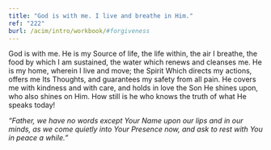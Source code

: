 ```yaml
---
title: "God is with me. I live and breathe in Him."
ref: "222"
burl: /acim/intro/workbook/#forgiveness
---
```


God is with me. He is my Source of life, the life within, the air I
breathe, the food by which I am sustained, the water which renews and
cleanses me. He is my home, wherein I live and move; the Spirit Which
directs my actions, offers me Its Thoughts, and guarantees my safety
from all pain. He covers me with kindness and with care, and holds in
love the Son He shines upon, who also shines on Him. How still is he who
knows the truth of what He speaks today!

*“Father, we have no words except Your Name upon our lips and in our
minds, as we come quietly into Your Presence now, and ask to rest with
You in peace a while.”*

